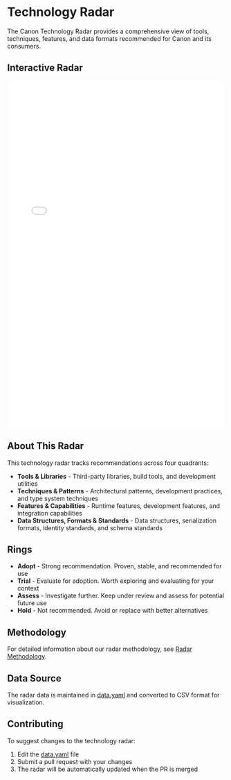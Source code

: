 # Technology Radar

The Canon Technology Radar provides a comprehensive view of tools, techniques, features, and data formats recommended for Canon and its consumers.

## Interactive Radar

<div id="tech-radar-container">
  <iframe 
    src="./radar.html" 
    width="100%" 
    height="800" 
    frameborder="0"
    title="Canon Technology Radar">
  </iframe>
</div>

## About This Radar

This technology radar tracks recommendations across four quadrants:

- **Tools & Libraries** - Third-party libraries, build tools, and development utilities
- **Techniques & Patterns** - Architectural patterns, development practices, and type system techniques  
- **Features & Capabilities** - Runtime features, development features, and integration capabilities
- **Data Structures, Formats & Standards** - Data structures, serialization formats, identity standards, and schema standards

## Rings

- **Adopt** - Strong recommendation. Proven, stable, and recommended for use
- **Trial** - Evaluate for adoption. Worth exploring and evaluating for your context
- **Assess** - Investigate further. Keep under review and assess for potential future use
- **Hold** - Not recommended. Avoid or replace with better alternatives

## Methodology

For detailed information about our radar methodology, see [Radar Methodology](../../radar-methodology).

## Data Source

The radar data is maintained in [data.yaml](./data.yaml) and converted to CSV format for visualization.

## Contributing

To suggest changes to the technology radar:

1. Edit the [data.yaml](./data.yaml) file
2. Submit a pull request with your changes
3. The radar will be automatically updated when the PR is merged